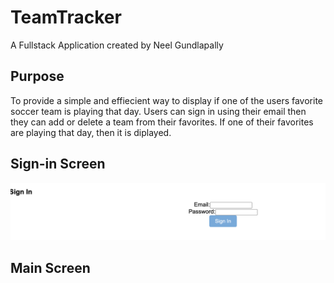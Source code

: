 # TeamTracker
A Fullstack Application created by Neel Gundlapally
## Purpose
To provide a simple and effiecient way to display if one of the users favorite soccer team is playing that day. Users can sign in using their email then they can add or delete a team from their favorites. If one of their favorites are playing that day, then it is diplayed.
## Sign-in Screen
![Sign-in Image](client/src/assets/images/Sign-in.png "Sign-in Page")


## Main Screen

